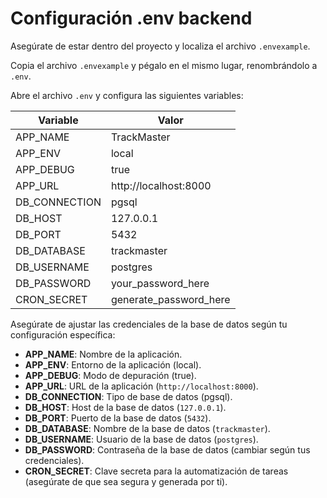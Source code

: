 # Configuración .env backend

<procedure title="Configurar el archivo .env" id="configurar-env-backend">
<step>
    <p>Asegúrate de estar dentro del proyecto y localiza el archivo <code>.envexample</code>.</p>
</step>
<step>
    <p>Copia el archivo <code>.envexample</code> y pégalo en el mismo lugar, renombrándolo a <code>.env</code>.</p>
</step>
<step>
    <p>Abre el archivo <code>.env</code> y configura las siguientes variables:</p>
    <table>
        <thead>
            <tr>
                <th>Variable</th>
                <th>Valor</th>
            </tr>
        </thead>
        <tbody>
            <tr>
                <td>APP_NAME</td>
                <td>TrackMaster</td>
            </tr>
            <tr>
                <td>APP_ENV</td>
                <td>local</td>
            </tr>
            <tr>
                <td>APP_DEBUG</td>
                <td>true</td>
            </tr>
            <tr>
                <td>APP_URL</td>
                <td>http://localhost:8000</td>
            </tr>
            <tr>
                <td>DB_CONNECTION</td>
                <td>pgsql</td>
            </tr>
            <tr>
                <td>DB_HOST</td>
                <td>127.0.0.1</td>
            </tr>
            <tr>
                <td>DB_PORT</td>
                <td>5432</td>
            </tr>
            <tr>
                <td>DB_DATABASE</td>
                <td>trackmaster</td>
            </tr>
            <tr>
                <td>DB_USERNAME</td>
                <td>postgres</td>
            </tr>
            <tr>
                <td>DB_PASSWORD</td>
                <td>your_password_here</td>
            </tr>
            <tr>
                <td>CRON_SECRET</td>
                <td>generate_password_here</td>
            </tr>
        </tbody>
    </table>
</step>
<step>
    <p>Asegúrate de ajustar las credenciales de la base de datos según tu configuración específica:</p>
    <ul>
        <li><strong>APP_NAME</strong>: Nombre de la aplicación.</li>
        <li><strong>APP_ENV</strong>: Entorno de la aplicación (local).</li>
        <li><strong>APP_DEBUG</strong>: Modo de depuración (true).</li>
        <li><strong>APP_URL</strong>: URL de la aplicación (<code>http://localhost:8000</code>).</li>
        <li><strong>DB_CONNECTION</strong>: Tipo de base de datos (pgsql).</li>
        <li><strong>DB_HOST</strong>: Host de la base de datos (<code>127.0.0.1</code>).</li>
        <li><strong>DB_PORT</strong>: Puerto de la base de datos (<code>5432</code>).</li>
        <li><strong>DB_DATABASE</strong>: Nombre de la base de datos (<code>trackmaster</code>).</li>
        <li><strong>DB_USERNAME</strong>: Usuario de la base de datos (<code>postgres</code>).</li>
        <li><strong>DB_PASSWORD</strong>: Contraseña de la base de datos (cambiar según tus credenciales).</li>
        <li><strong>CRON_SECRET</strong>: Clave secreta para la automatización de tareas (asegúrate de que sea segura y generada por ti).</li>
    </ul>
</step>
</procedure>